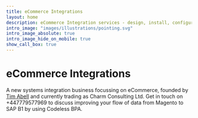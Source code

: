 ```yaml
---
title: eCommerce Integrations
layout: home
description: eCommerce Integration services - design, install, configure, host
intro_image: "images/illustrations/pointing.svg"
intro_image_absolute: true
intro_image_hide_on_mobile: true
show_call_box: true
---
```


# eCommerce Integrations

A new systems integration business focussing on eCommerce, founded by [Tim Abell](https://www.linkedin.com/in/timabell/) and currently trading as Charm Consulting Ltd. Get in touch on +447779577969 to discuss improving your flow of data from Magento to SAP B1 by using Codeless BPA.
